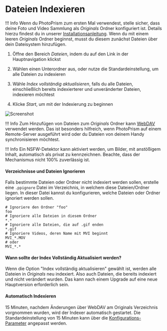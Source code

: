 # Dateien Indexieren #

!!! Info
    Wenn du PhotoPrism zum ersten Mal verwendest, stelle sicher, dass deine Foto und Video 
    Sammlung als *Originals* Ordner konfiguriert ist.
    Details hierzu findest du in unserer [Installationsanleitung](https://docs.photoprism.org/getting-started/).
    Wenn du mit einem leeren *Originals* Ordner beginnst, musst du diesem zunächst Dateien über dein Dateisystem hinzufügen.

1. Öffne den Bereich *Dateien*, indem du auf den Link in der Hauptnavigation klickst

2. Wählen einen Unterordner aus, oder nutze die Standardeinstellung, um alle Dateien zu indexieren

3. Wähle *Index vollständig aktualisieren*, falls du alle Dateien, einschließlich bereits indexierterer und unveränderter Dateien, indexieren möchtest

4. Klicke *Start*, um mit der Indexierung zu beginnen


![Screenshot](img/index.png)


!!! Info
    Zum Hinzufügen von Dateien zum *Originals* Ordner kann [WebDAV](webdav.md) verwendet werden.
    Das ist besonders hilfreich, wenn PhotoPrism auf einem Remote-Server ausgeführt wird oder du Dateien von deinem Handy synchronisieren möchtest.

!!! Info 
    Ein NSFW-Detektor kann aktiviert werden, um Bilder, mit anstößigem Inhalt, automatisch als privat zu kennzeichnen. 
    Beachte, dass der Mechanismus nicht 100% zuverlässig ist. 

#### Verzeichnisse und Dateien Ignorieren ####
Falls bestimmte Dateien oder Ordner nicht indexiert werden sollen, erstelle eine `.ppignore` Datei im Verzeichnis, in welchem diese Dateien/Ordner liegen.
In dieser Datei kannst du konfigurieren, welche Dateien oder Ordner ignoriert werden sollen.

```
# Ignoriere den Ordner "foo"
foo
# Ignoriere alle Dateien in diesem Ordner
*.*
# Ignoriere alle Dateien, die auf .gif enden
*.gif
# Ignoriere Videos, deren Name mit MVI beginnt
MVI_*.MOV
# oder
MVI_*.*
```

#### Wann sollte der Index Vollständig Aktualisiert werden? ####

Wenn die Option "Index vollständig aktualisieren" gewählt ist, werden alle Dateien in *Originals* neu indexiert. Also auch Dateien, die bereits indexiert und nicht verändert wurden. 
Das kann nach einem Upgrade auf eine neue Hauptversion erforderlich sein.

#### Automatisch Indexieren ####
15 Minuten, nachdem Änderungen über WebDAV am Originals Verzeichnis vorgnommen wurden, wird der Indexer automatisch gestartet.
Die Standardeinstellung von 15 Minuten kann über die [Konfigurations-Parameter](https://docs.photoprism.org/getting-started/config-options/) angepasst werden.